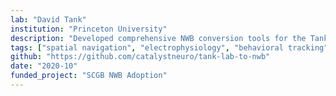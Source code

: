 ```yaml
---
lab: "David Tank"
institution: "Princeton University"
description: "Developed comprehensive NWB conversion tools for the Tank lab's behavioral and electrophysiology datasets. Created a custom NWB extension (ndx-tank-metadata) for storing experiment-specific metadata including maze configurations and rig parameters. The conversion pipeline integrates Neuropixels recordings with VirMen behavioral data, including detailed trial structure, behavioral metrics, and synchronized TTL events. The tools support extensive metadata handling and include specialized visualization widgets for behavioral analysis."
tags: ["spatial navigation", "electrophysiology", "behavioral tracking", "neural computation"]
github: "https://github.com/catalystneuro/tank-lab-to-nwb"
date: "2020-10"
funded_project: "SCGB NWB Adoption"
---
```

